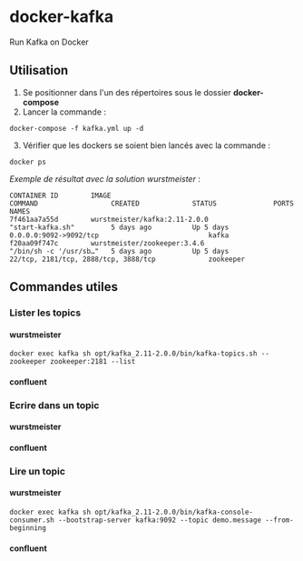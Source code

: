 # docker-kafka
Run Kafka on Docker

## Utilisation

1. Se positionner dans l'un des répertoires sous le dossier **docker-compose**
2. Lancer la commande :
```
docker-compose -f kafka.yml up -d
```
3. Vérifier que les dockers se soient bien lancés avec la commande :
```
docker ps
```

*Exemple de résultat avec la solution wurstmeister* :
```
CONTAINER ID        IMAGE                                                 COMMAND                  CREATED             STATUS              PORTS                                            NAMES
7f461aa7a55d        wurstmeister/kafka:2.11-2.0.0                         "start-kafka.sh"         5 days ago          Up 5 days           0.0.0.0:9092->9092/tcp                           kafka
f20aa09f747c        wurstmeister/zookeeper:3.4.6                          "/bin/sh -c '/usr/sb…"   5 days ago          Up 5 days           22/tcp, 2181/tcp, 2888/tcp, 3888/tcp             zookeeper
```

## Commandes utiles

### Lister les topics

#### wurstmeister
```
docker exec kafka sh opt/kafka_2.11-2.0.0/bin/kafka-topics.sh --zookeeper zookeeper:2181 --list
```
#### confluent

### Ecrire dans un topic

#### wurstmeister
#### confluent

### Lire un topic

#### wurstmeister
```
docker exec kafka sh opt/kafka_2.11-2.0.0/bin/kafka-console-consumer.sh --bootstrap-server kafka:9092 --topic demo.message --from-beginning
```

#### confluent
